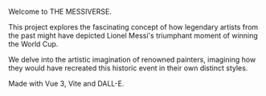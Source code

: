 Welcome to THE MESSIVERSE. 

This project explores the fascinating concept of how legendary artists from the past might have depicted Lionel Messi's triumphant moment of winning the World Cup. 

We delve into the artistic imagination of renowned painters, imagining how they would have recreated this historic event in their own distinct styles.

Made with Vue 3, Vite and DALL-E.
